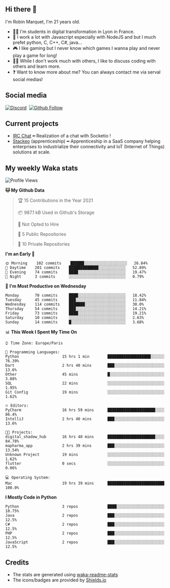 ## Hi there 👋

I'm Robin Marquet, I'm 21 years old.

- 👨‍💻 I'm students in digital transformation in Lyon in France.
- 🌱 I work a lot with Javascript especially with NodeJS and but I much prefet python, C, C++, C#, java...
- 🎮 I like gaming but I never know which games I wanna play and never play a game for long!
- 👯‍♀️ While I don't work much with others, I like to discuss coding with others and learn more.
- ❓ Want to know more about me? You can always contact me via serval social medias!

## Social media

[![Discord](https://img.shields.io/discord/759460462105854022?label=rmarquet%232048&style=for-the-badge&logo=discord&logoColor=ffffff)](https://github.com/rmarquet21)
‎‎ [![Github Follow](https://img.shields.io/github/followers/rmarquet21?logo=github&logoColor=ffffff&style=for-the-badge)](https://github.com/rmarquet21)

## Current projects

- [IRC Chat](https://socket.io/) ━ Realization of a chat with Socketio !
- [Stackeo](https://www.stackeo.io/) (apprenticeship) ━ Apprenticeship in a SaaS company helping enterprises to industrialize their connectivity and IoT (Internet of Things) solutions at scale.

## My weekly Waka stats

<!--START_SECTION:waka-->
![Profile Views](http://img.shields.io/badge/Profile%20Views-6-blue)

**🐱 My Github Data** 

> 🏆 15 Contributions in the Year 2021
 > 
> 📦 987.1 kB Used in Github's Storage 
 > 
> 🚫 Not Opted to Hire
 > 
> 📜 5 Public Repositories 
 > 
> 🔑 10 Private Repositories  
 > 
**I'm an Early 🐤** 

```text
🌞 Morning    102 commits    ██████░░░░░░░░░░░░░░░░░░░   26.84% 
🌆 Daytime    201 commits    █████████████░░░░░░░░░░░░   52.89% 
🌃 Evening    74 commits     ████░░░░░░░░░░░░░░░░░░░░░   19.47% 
🌙 Night      3 commits      ░░░░░░░░░░░░░░░░░░░░░░░░░   0.79%

```
📅 **I'm Most Productive on Wednesday** 

```text
Monday       70 commits     ████░░░░░░░░░░░░░░░░░░░░░   18.42% 
Tuesday      45 commits     ███░░░░░░░░░░░░░░░░░░░░░░   11.84% 
Wednesday    114 commits    ███████░░░░░░░░░░░░░░░░░░   30.0% 
Thursday     54 commits     ███░░░░░░░░░░░░░░░░░░░░░░   14.21% 
Friday       73 commits     ████░░░░░░░░░░░░░░░░░░░░░   19.21% 
Saturday     10 commits     ░░░░░░░░░░░░░░░░░░░░░░░░░   2.63% 
Sunday       14 commits     █░░░░░░░░░░░░░░░░░░░░░░░░   3.68%

```


📊 **This Week I Spent My Time On** 

```text
⌚︎ Time Zone: Europe/Paris

💬 Programming Languages: 
Python                   15 hrs 1 min        ███████████████████░░░░░░   76.39% 
Dart                     2 hrs 40 mins       ███░░░░░░░░░░░░░░░░░░░░░░   13.6% 
Other                    45 mins             █░░░░░░░░░░░░░░░░░░░░░░░░   3.88% 
SQL                      22 mins             ░░░░░░░░░░░░░░░░░░░░░░░░░   1.95% 
Git Config               19 mins             ░░░░░░░░░░░░░░░░░░░░░░░░░   1.62%

🔥 Editors: 
PyCharm                  16 hrs 59 mins      █████████████████████░░░░   86.4% 
IntelliJ                 2 hrs 40 mins       ███░░░░░░░░░░░░░░░░░░░░░░   13.6%

🐱‍💻 Projects: 
digital_shadow_hub       16 hrs 40 mins      █████████████████████░░░░   84.78% 
mapharma_app             2 hrs 39 mins       ███░░░░░░░░░░░░░░░░░░░░░░   13.54% 
Unknown Project          19 mins             ░░░░░░░░░░░░░░░░░░░░░░░░░   1.62% 
flutter                  0 secs              ░░░░░░░░░░░░░░░░░░░░░░░░░   0.06%

💻 Operating System: 
Mac                      19 hrs 39 mins      █████████████████████████   100.0%

```

**I Mostly Code in Python** 

```text
Python                   3 repos             ████░░░░░░░░░░░░░░░░░░░░░   18.75% 
Java                     2 repos             ███░░░░░░░░░░░░░░░░░░░░░░   12.5% 
C#                       2 repos             ███░░░░░░░░░░░░░░░░░░░░░░   12.5% 
PHP                      2 repos             ███░░░░░░░░░░░░░░░░░░░░░░   12.5% 
JavaScript               2 repos             ███░░░░░░░░░░░░░░░░░░░░░░   12.5%

```



<!--END_SECTION:waka-->

## Credits

- The stats are generated using [waka-readme-stats](https://github.com/anmol098/waka-readme-stats)
- The icons/badges are provided by [Shields.io](https://shields.io/)

